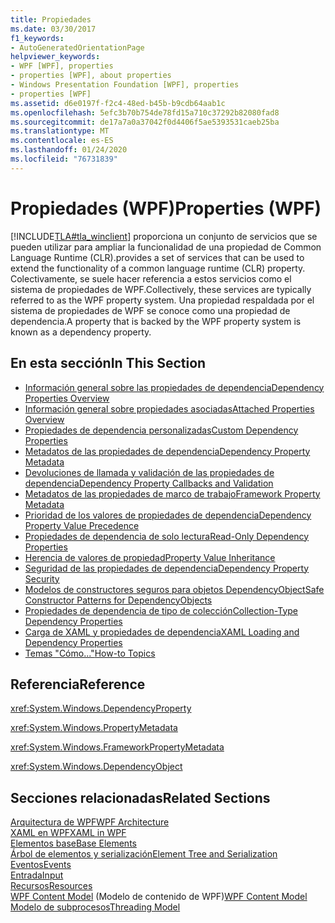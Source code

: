 ```yaml
---
title: Propiedades
ms.date: 03/30/2017
f1_keywords:
- AutoGeneratedOrientationPage
helpviewer_keywords:
- WPF [WPF], properties
- properties [WPF], about properties
- Windows Presentation Foundation [WPF], properties
- properties [WPF]
ms.assetid: d6e0197f-f2c4-48ed-b45b-b9cdb64aab1c
ms.openlocfilehash: 5efc3b70b754de78fd15a710c37292b82080fad8
ms.sourcegitcommit: de17a7a0a37042f0d4406f5ae5393531caeb25ba
ms.translationtype: MT
ms.contentlocale: es-ES
ms.lasthandoff: 01/24/2020
ms.locfileid: "76731839"
---
```

# <a name="properties-wpf"></a><span data-ttu-id="4ec04-102">Propiedades (WPF)</span><span class="sxs-lookup"><span data-stu-id="4ec04-102">Properties (WPF)</span></span>
[!INCLUDE[TLA#tla_winclient](../../../../includes/tlasharptla-winclient-md.md)] <span data-ttu-id="4ec04-103">proporciona un conjunto de servicios que se pueden utilizar para ampliar la funcionalidad de una propiedad de Common Language Runtime (CLR).</span><span class="sxs-lookup"><span data-stu-id="4ec04-103">provides a set of services that can be used to extend the functionality of a common language runtime (CLR) property.</span></span> <span data-ttu-id="4ec04-104">Colectivamente, se suele hacer referencia a estos servicios como el sistema de propiedades de WPF.</span><span class="sxs-lookup"><span data-stu-id="4ec04-104">Collectively, these services are typically referred to as the WPF property system.</span></span> <span data-ttu-id="4ec04-105">Una propiedad respaldada por el sistema de propiedades de WPF se conoce como una propiedad de dependencia.</span><span class="sxs-lookup"><span data-stu-id="4ec04-105">A property that is backed by the WPF property system is known as a dependency property.</span></span>  
  
## <a name="in-this-section"></a><span data-ttu-id="4ec04-106">En esta sección</span><span class="sxs-lookup"><span data-stu-id="4ec04-106">In This Section</span></span>  

- [<span data-ttu-id="4ec04-107">Información general sobre las propiedades de dependencia</span><span class="sxs-lookup"><span data-stu-id="4ec04-107">Dependency Properties Overview</span></span>](dependency-properties-overview.md)
- [<span data-ttu-id="4ec04-108">Información general sobre propiedades asociadas</span><span class="sxs-lookup"><span data-stu-id="4ec04-108">Attached Properties Overview</span></span>](attached-properties-overview.md)
- [<span data-ttu-id="4ec04-109">Propiedades de dependencia personalizadas</span><span class="sxs-lookup"><span data-stu-id="4ec04-109">Custom Dependency Properties</span></span>](custom-dependency-properties.md)
- [<span data-ttu-id="4ec04-110">Metadatos de las propiedades de dependencia</span><span class="sxs-lookup"><span data-stu-id="4ec04-110">Dependency Property Metadata</span></span>](dependency-property-metadata.md)
- [<span data-ttu-id="4ec04-111">Devoluciones de llamada y validación de las propiedades de dependencia</span><span class="sxs-lookup"><span data-stu-id="4ec04-111">Dependency Property Callbacks and Validation</span></span>](dependency-property-callbacks-and-validation.md)
- [<span data-ttu-id="4ec04-112">Metadatos de las propiedades de marco de trabajo</span><span class="sxs-lookup"><span data-stu-id="4ec04-112">Framework Property Metadata</span></span>](framework-property-metadata.md)
- [<span data-ttu-id="4ec04-113">Prioridad de los valores de propiedades de dependencia</span><span class="sxs-lookup"><span data-stu-id="4ec04-113">Dependency Property Value Precedence</span></span>](dependency-property-value-precedence.md)
- [<span data-ttu-id="4ec04-114">Propiedades de dependencia de solo lectura</span><span class="sxs-lookup"><span data-stu-id="4ec04-114">Read-Only Dependency Properties</span></span>](read-only-dependency-properties.md)
- [<span data-ttu-id="4ec04-115">Herencia de valores de propiedad</span><span class="sxs-lookup"><span data-stu-id="4ec04-115">Property Value Inheritance</span></span>](property-value-inheritance.md)
- [<span data-ttu-id="4ec04-116">Seguridad de las propiedades de dependencia</span><span class="sxs-lookup"><span data-stu-id="4ec04-116">Dependency Property Security</span></span>](dependency-property-security.md)
- [<span data-ttu-id="4ec04-117">Modelos de constructores seguros para objetos DependencyObject</span><span class="sxs-lookup"><span data-stu-id="4ec04-117">Safe Constructor Patterns for DependencyObjects</span></span>](safe-constructor-patterns-for-dependencyobjects.md)
- [<span data-ttu-id="4ec04-118">Propiedades de dependencia de tipo de colección</span><span class="sxs-lookup"><span data-stu-id="4ec04-118">Collection-Type Dependency Properties</span></span>](collection-type-dependency-properties.md)
- [<span data-ttu-id="4ec04-119">Carga de XAML y propiedades de dependencia</span><span class="sxs-lookup"><span data-stu-id="4ec04-119">XAML Loading and Dependency Properties</span></span>](xaml-loading-and-dependency-properties.md)
- [<span data-ttu-id="4ec04-120">Temas "Cómo..."</span><span class="sxs-lookup"><span data-stu-id="4ec04-120">How-to Topics</span></span>](properties-how-to-topics.md)
  
## <a name="reference"></a><span data-ttu-id="4ec04-121">Referencia</span><span class="sxs-lookup"><span data-stu-id="4ec04-121">Reference</span></span>  
 <xref:System.Windows.DependencyProperty>  
  
 <xref:System.Windows.PropertyMetadata>  
  
 <xref:System.Windows.FrameworkPropertyMetadata>  
  
 <xref:System.Windows.DependencyObject>  
  
## <a name="related-sections"></a><span data-ttu-id="4ec04-122">Secciones relacionadas</span><span class="sxs-lookup"><span data-stu-id="4ec04-122">Related Sections</span></span>  
 [<span data-ttu-id="4ec04-123">Arquitectura de WPF</span><span class="sxs-lookup"><span data-stu-id="4ec04-123">WPF Architecture</span></span>](wpf-architecture.md)  
  [<span data-ttu-id="4ec04-124">XAML en WPF</span><span class="sxs-lookup"><span data-stu-id="4ec04-124">XAML in WPF</span></span>](xaml-in-wpf.md)  
  [<span data-ttu-id="4ec04-125">Elementos base</span><span class="sxs-lookup"><span data-stu-id="4ec04-125">Base Elements</span></span>](base-elements.md)  
  [<span data-ttu-id="4ec04-126">Árbol de elementos y serialización</span><span class="sxs-lookup"><span data-stu-id="4ec04-126">Element Tree and Serialization</span></span>](element-tree-and-serialization.md)  
  [<span data-ttu-id="4ec04-127">Eventos</span><span class="sxs-lookup"><span data-stu-id="4ec04-127">Events</span></span>](events-wpf.md)  
  [<span data-ttu-id="4ec04-128">Entrada</span><span class="sxs-lookup"><span data-stu-id="4ec04-128">Input</span></span>](input-wpf.md)  
  [<span data-ttu-id="4ec04-129">Recursos</span><span class="sxs-lookup"><span data-stu-id="4ec04-129">Resources</span></span>](resources-wpf.md)  
  <span data-ttu-id="4ec04-130">[WPF Content Model](../controls/wpf-content-model.md) (Modelo de contenido de WPF)</span><span class="sxs-lookup"><span data-stu-id="4ec04-130">[WPF Content Model](../controls/wpf-content-model.md)</span></span>  
  [<span data-ttu-id="4ec04-131">Modelo de subprocesos</span><span class="sxs-lookup"><span data-stu-id="4ec04-131">Threading Model</span></span>](threading-model.md)
